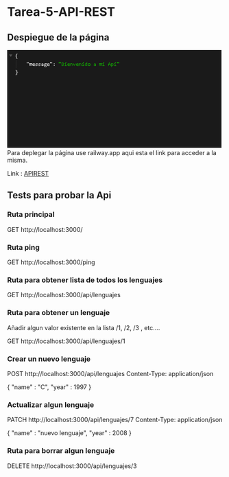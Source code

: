 # Tarea-5-API-REST
## Despiegue de la página
<img src = "./src/assets/apiRest.png" width = "500px">
Para deplegar la página use railway.app aqui esta el link para acceder a la misma.

Link : [APIREST](https://tarea-5-api-rest-production.up.railway.app/ "Tarea-5")

## Tests para probar la Api
### Ruta principal
 GET http://localhost:3000/

### Ruta ping
 GET http://localhost:3000/ping

### Ruta para obtener lista de todos los lenguajes
 GET http://localhost:3000/api/lenguajes

### Ruta para obtener un lenguaje
Añadir algun valor existente en la lista /1, /2, /3 , etc....

GET http://localhost:3000/api/lenguajes/1

### Crear un nuevo lenguaje
 POST http://localhost:3000/api/lenguajes Content-Type: application/json 
 
{
  "name" : "C",
  "year" : 1997
}

### Actualizar algun lenguaje
 PATCH http://localhost:3000/api/lenguajes/7 Content-Type: application/json 
 
{
  "name" : "nuevo lenguaje",
  "year" : 2008
}

### Ruta para borrar algun lenguaje
DELETE http://localhost:3000/api/lenguajes/3
